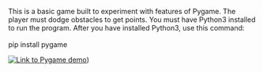 This is a basic game built to experiment with features of Pygame. The player must dodge obstacles to get points. 
You must have Python3 installed to run the program. After you have installed Python3, use this command: <br /><br />
pip install pygame

[![Link to Pygame demo](https://img.youtube.com/vi/FUbxIifeKsE/0.jpg)](https://www.youtube.com/watch?v=FUbxIifeKsE))
